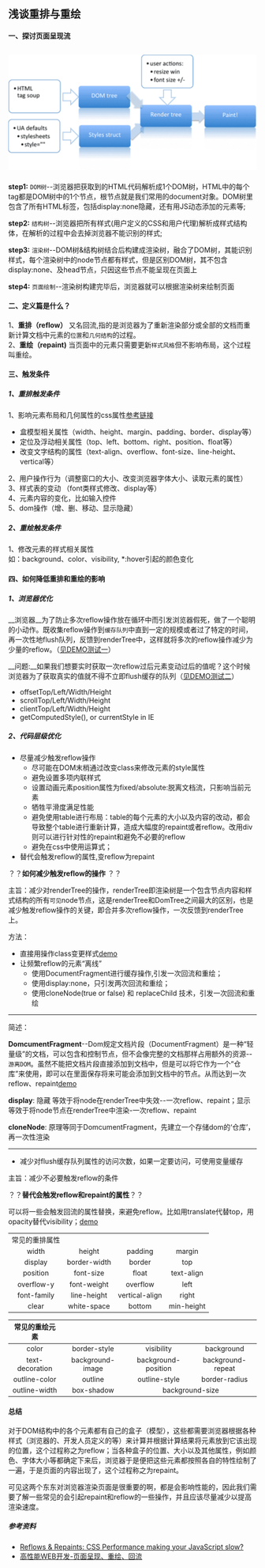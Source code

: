 ## 浅谈重排与重绘
#### 一、探讨页面呈现流
![渲染树](./demo/static/img/renderDom.png)
---
**step1:** `DOM树`--浏览器把获取到的HTML代码解析成1个DOM树，HTML中的每个tag都是DOM树中的1个节点，根节点就是我们常用的document对象。DOM树里包含了所有HTML标签，包括display:none隐藏，还有用JS动态添加的元素等;

**step2:** `结构树`--浏览器把所有样式(用户定义的CSS和用户代理)解析成样式结构体，在解析的过程中会去掉浏览器不能识别的样式;

**step3:** `渲染树`--DOM树&结构树结合后构建成渲染树，融合了DOM树，其能识别样式，每个渲染树中的node节点都有样式，但是区别DOM树，其不包含display:none、及head节点，只因这些节点不能呈现在页面上

**step4:** `页面绘制`--渲染树构建完毕后，浏览器就可以根据渲染树来绘制页面

#### 二、定义篇是什么？
1、**重排（reflow）** 又名回流,指的是浏览器为了重新渲染部分或全部的文档而重新计算文档中元素的`位置`和`几何结构`的过程。  
2、**重绘（repaint)** 当页面中的元素只需要更新`样式风格`但不影响布局，这个过程叫重绘。

#### 三、触发条件
##### 1、重排触发条件
1、影响元素布局和几何属性的css属性[参考链接](https://csstriggers.com/)

* 盒模型相关属性（width、height、margin、padding、border、display等）
* 定位及浮动相关属性（top、left、bottom、right、position、float等）
* 改变文字结构的属性（text-align、overflow、font-size、line-height、vertical等）

2、用户操作行为（调整窗口的大小、改变浏览器字体大小、读取元素的属性）   
3、样式表的变动	（font类样式修改、display等）	
4、元素内容的变化，比如输入控件    
5、dom操作（增、删、移动、显示隐藏）    
##### 2、重绘触发条件
1、修改元素的样式相关属性  
如：background、color、visibility, *:hover引起的颜色变化
#### 四、如何降低重排和重绘的影响
##### 1、浏览器优化

__浏览器__为了防止多次reflow操作放在循环中而引发浏览器假死，做了一个聪明的小动作。既收集reflow操作到``缓存队列``中直到一定的规模或者过了特定的时间，再一次性地flush队列，反馈到renderTree中，这样就将多次的reflow操作减少为少量的reflow。（[见DEMO测试一](./index.html)）

__问题:__如果我们想要实时获取一次reflow过后元素变动过后的值呢？这个时候浏览器为了获取真实的值就不得不立即flush缓存的队列（[见DEMO测试二](./index.html)）

* offsetTop/Left/Width/Height
* scrollTop/Left/Width/Height
* clientTop/Left/Width/Height
* getComputedStyle(), or currentStyle in IE


##### 2、代码层级优化

* 尽量减少触发reflow操作
	* 尽可能在DOM末梢通过改变class来修改元素的style属性 
	* 避免设置多项内联样式
	* 设置动画元素position属性为fixed/absolute:脱离文档流，只影响当前元素
	* 牺牲平滑度满足性能
	* 避免使用table进行布局：table的每个元素的大小以及内容的改动，都会导致整个table进行重新计算，造成大幅度的repaint或者reflow。改用div则可以进行针对性的repaint和避免不必要的reflow
	* 避免在css中使用运算式；
* 替代会触发reflow的属性,变reflow为repaint

？？**如何减少触发reflow的操作** ？？

主旨：减少对renderTree的操作，renderTree即渲染树是一个包含节点内容和样式结构的所有``可见``node节点，这是renderTree和DomTree之间最大的区别，也是减少触发reflow操作的关键，即合并多次reflow操作，一次反馈到renderTree上。

方法：

* 直接用操作class变更样式[demo](./combine.html)
* 让频繁reflow的元素“离线”
	* 使用DocumentFragment进行缓存操作,引发一次回流和重绘；
	* 使用display:none，只引发两次回流和重绘；
	* 使用cloneNode(true or false) 和 replaceChild 技术，引发一次回流和重绘 
	
---

简述：

**DomcumentFragment**--Dom规定文档片段（DocumentFragment）是一种“轻量级”的文档，可以包含和控制节点，但不会像完整的文档那样占用额外的资源-- `游离DOM`。虽然不能把文档片段直接添加到文档中，但是可以将它作为一个“仓库”来使用，即可以在里面保存将来可能会添加到文档中的节点。从而达到一次reflow、repaint[demo]()

**display**: 隐藏 等效于将node在renderTree中失效--一次reflow、repaint；显示 等效于将node节点在renderTree中渲染-一次reflow、repaint

**cloneNode**: 原理等同于DomcumentFragment，先建立一个存储dom的‘仓库’，再一次性渲染
	
---
* 减少对flush缓存队列属性的访问次数，如果一定要访问，可使用变量缓存


主旨：减少不必要触发reflow的条件

？？**替代会触发reflow和repaint的属性**？？

可以将一些会触发回流的属性替换，来避免reflow。比如用translate代替top，用opacity替代visibility；[demo](http://localhost:8000/replace.html)

<table>
	<tr>
		<td>常见的重排属性</td>
		<td></td>
		<td></td>
		<td></td>
	</tr>
	<tr><td align="center">width</td><td align="center">height</td><td align="center">padding</td><td align="center">margin</td></tr><tr><td align="center">display</td><td align="center">border-width</td><td align="center">border</td><td align="center">top</td></tr><tr><td align="center">position</td><td align="center">font-size</td><td align="center">float</td><td align="center">text-align</td></tr><tr><td align="center">overflow-y</td><td align="center">font-weight</td><td align="center">overflow</td><td align="center">left</td></tr><tr><td align="center">font-family</td><td align="center">line-height</td><td align="center">vertical-align</td><td align="center">right</td></tr><tr><td align="center">clear</td><td align="center">white-space</td><td align="center">bottom</td><td align="center">min-height</td></tr>
</table>

<table><thead><tr><th align="center">常见的重绘元素</th><th align="center"></th><th align="center"></th><th colspan="2" align="center"></th></tr></thead><tbody><tr><td align="center">color</td><td align="center">border-style</td><td align="center">visibility</td><td align="center">background</td></tr><tr><td align="center">text-decoration</td><td align="center">background-image</td><td align="center">background-position</td><td align="center">background-repeat</td></tr><tr><td align="center">outline-color</td><td align="center">outline</td><td align="center">outline-style</td><td align="center">border-radius</td></tr><tr><td align="center">outline-width</td><td align="center">box-shadow</td><td colspan="2" align="center">background-size</td></tr></tbody></table>


#### 总结
对于DOM结构中的各个元素都有自己的盒子（模型），这些都需要浏览器根据各种样式（浏览器的、开发人员定义的等）来计算并根据计算结果将元素放到它该出现的位置，这个过程称之为reflow；当各种盒子的位置、大小以及其他属性，例如颜色、字体大小等都确定下来后，浏览器于是便把这些元素都按照各自的特性绘制了一遍，于是页面的内容出现了，这个过程称之为repaint。

可见这两个东东对浏览器渲染页面是很重要的啊，都是会影响性能的，因此我们需要了解一些常见的会引起repaint和reflow的一些操作，并且应该尽量减少以提高渲染速度。


##### 参考资料
* [Reflows & Repaints: CSS Performance making your JavaScript slow?](http://www.stubbornella.org/content/2009/03/27/reflows-repaints-css-performance-making-your-javascript-slow/)
* [高性能WEB开发-页面呈现、重绘、回流](https://kb.cnblogs.com/page/64064/8/)








